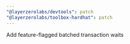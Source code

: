 ```yaml
---
"@layerzerolabs/devtools": patch
"@layerzerolabs/toolbox-hardhat": patch
---
```


Add feature-flagged batched transaction waits
